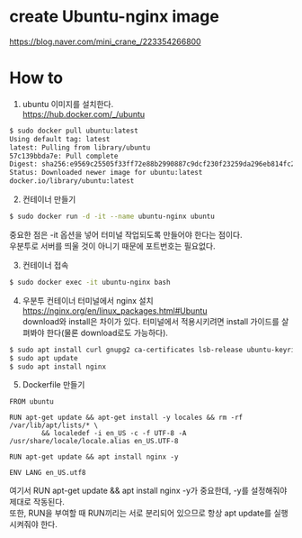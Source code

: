 # create Ubuntu-nginx image
https://blog.naver.com/mini_crane_/223354266800

# How to
1) ubuntu 이미지를 설치한다.<br>
https://hub.docker.com/_/ubuntu
```sh
$ sudo docker pull ubuntu:latest
Using default tag: latest
latest: Pulling from library/ubuntu
57c139bbda7e: Pull complete
Digest: sha256:e9569c25505f33ff72e88b2990887c9dcf230f23259da296eb814fc2b41af999
Status: Downloaded newer image for ubuntu:latest
docker.io/library/ubuntu:latest
```

2) 컨테이너 만들기
```sh
$ sudo docker run -d -it --name ubuntu-nginx ubuntu
```
중요한 점은 -it 옵션을 넣어 터미널 작업되도록 만들어야 한다는 점이다. <br> 우분투로 서버를 띄울 것이 아니기 때문에 포트번호는 필요없다.

3) 컨테이너 접속
```sh
$ sudo docker exec -it ubuntu-nginx bash
```
4) 우분투 컨테이너 터미널에서 nginx 설치<br>
https://nginx.org/en/linux_packages.html#Ubuntu <br>
download와 install은 차이가 있다. 터미널에서 적용시키려면 install 가이드를 살펴봐야 한다(물론 download로도 가능하다).
```sh
$ sudo apt install curl gnupg2 ca-certificates lsb-release ubuntu-keyring
$ sudo apt update
$ sudo apt install nginx
```
5) Dockerfile 만들기
```
FROM ubuntu

RUN apt-get update && apt-get install -y locales && rm -rf /var/lib/apt/lists/* \
        && localedef -i en_US -c -f UTF-8 -A /usr/share/locale/locale.alias en_US.UTF-8

RUN apt-get update && apt install nginx -y

ENV LANG en_US.utf8
```
여기서 RUN apt-get update && apt install nginx -y가 중요한데, -y를 설정해줘야 제대로 작동된다. <br> 
또한, RUN을 부여할 때 RUN끼리는 서로 분리되어 있으므로 항상 apt update를 실행시켜줘야 한다.



